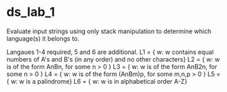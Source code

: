 # ds_lab_1

Evaluate input strings using only stack manipulation to determine which language(s) it belongs to.

Langaues 1-4 required, 5 and 6 are additional.
L1 = { w: w contains equal numbers of A's and B's (in any order) and no other characters} 
L2 = { w: w is of the form AnBn, for some n > 0 } 
L3 = { w: w is of the form AnB2n, for some n > 0 } 
L4 = { w: w is of the form (AnBm)p, for some m,n,p > 0 } 
L5 = { w: w is a palindrome}
L6 = { w: w is in alphabetical order A-Z}
